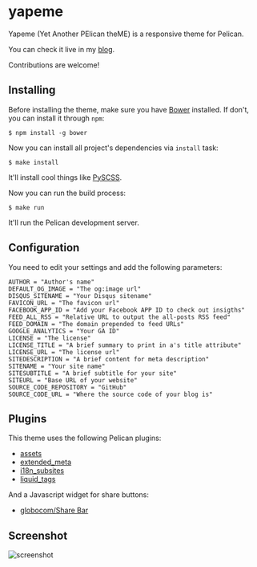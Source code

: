 yapeme
======

Yapeme (Yet Another PElican theME) is a responsive theme for Pelican.

You can check it live in my [blog](http://klauslaube.com.br/).

Contributions are welcome!

Installing
----------

Before installing the theme, make sure you have [Bower](http://bower.io/) installed. If don't, you can install it through `npm`:

```$ npm install -g bower```

Now you can install all project's dependencies via `install` task:

```$ make install```

It'll install cool things like [PySCSS](http://pyscss.readthedocs.io/en/latest/).

Now you can run the build process:

```$ make run```

It'll run the Pelican development server.

Configuration
-------------

You need to edit your settings and add the following parameters:

```
AUTHOR = "Author's name"
DEFAULT_OG_IMAGE = "The og:image url"
DISQUS_SITENAME = "Your Disqus sitename"
FAVICON_URL = "The favicon url"
FACEBOOK_APP_ID = "Add your Facebook APP ID to check out insigths"
FEED_ALL_RSS = "Relative URL to output the all-posts RSS feed"
FEED_DOMAIN = "The domain prepended to feed URLs"
GOOGLE_ANALYTICS = "Your GA ID"
LICENSE = "The license"
LICENSE_TITLE = "A brief summary to print in a's title attribute"
LICENSE_URL = "The license url"
SITEDESCRIPTION = "A brief content for meta description"
SITENAME = "Your site name"
SITESUBTITLE = "A brief subtitle for your site"
SITEURL = "Base URL of your website"
SOURCE_CODE_REPOSITORY = "GitHub"
SOURCE_CODE_URL = "Where the source code of your blog is"
```

Plugins
-------

This theme uses the following Pelican plugins:

* [assets](https://github.com/getpelican/pelican-plugins/tree/master/assets)
* [extended_meta](https://github.com/kplaube/extended_meta)
* [i18n_subsites](https://github.com/getpelican/pelican-plugins/tree/master/i18n_subsites)
* [liquid_tags](https://github.com/getpelican/pelican-plugins/tree/master/liquid_tags)

And a Javascript widget for share buttons:

* [globocom/Share Bar](https://github.com/globocom/share-bar)

Screenshot
----------

![screenshot](docs/screenshot.png)

